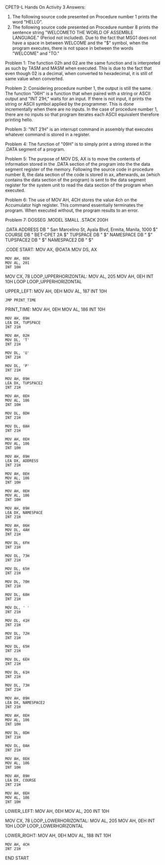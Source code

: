 CPET9-L Hands On Activity 3 Answers:

1. The following source code presented on Procedure number 1 prints the word "HELLO".
2. The following source code presented on Procedure number 8 prints the sentence string "WELCOMETO THE WORLD OF ASSEMBLE LANGUAGE." (Period not included). Due to the fact that MSG1 does not have a space in between WELCOME and the "$" symbol, when the program executes, there is not space in between the words "WELCOME" and "TO."

Problem 1: The function 02h and 02 are the same function and is interpreted as such by TASM and MASM when executed. This is due to the fact that even though 02 is a decimal, when converted to hexadecimal, it is still of same value when converted.

Problem 2: Considering procedure number 1, the output is still the same. The function "06H" is a function that when paired with a string or ASCII output and "INT 21H," waits for an input. If there is not input, it prints the string or ASCII symbol applied by the programmer. This is done incrementally when there are no inputs. In the case of procedure number 1, there are no inputs so that program iterates each ASCII equivalent therefore printing hello.

Problem 3: "INT 21H" is an interrupt command in assembly that executes whatever command is stored in a register.

Problem 4: The function of "09H" is to simply print a string stored in the .DATA segment of a program.

Problem 5: The purpose of MOV DS, AX is to move the contents of information stored in the .DATA section of the program into the the data segment register of the memory. Following the source code in procedure number 8, the data section of the code is stored in ax, afterwards, ax (which contains the data section of the program) is sent to the data segment register for the system unit to read the data section of the program when executed.

Problem 6: The use of MOV AH, 4CH stores the value 4ch on the Accumulator high register. This command essentially terminates the program. When executed without, the program results to an error.

Problem 7: 
DOSSEG
.MODEL SMALL
.STACK 200H

.DATA
ADDRESS DB "             San Marcelino St, Ayala Blvd, Ermita, Manila, 1000               $"
COURSE DB "                                  BET-CPET 2A                                 $"
TUPSPACE DB "                                     $"
NAMESPACE DB "                                 $"
TUPSPACE2 DB "                                      $"
NAMESPACE2 DB "                                $"

.CODE
START:
    MOV AX, @DATA
    MOV DS, AX

    MOV AH, 0EH
    MOV AL, 201
    INT 10H

MOV CX, 78
LOOP_UPPERHORIZONTAL:
    MOV AL, 205
    MOV AH, 0EH
    INT 10H
    LOOP LOOP_UPPERHORIZONTAL

UPPER_LEFT:
    MOV AH, 0EH
    MOV AL, 187
    INT 10H

    JMP PRINT_TIME

PRINT_TIME:
    MOV AH, 0EH
    MOV AL, 186
    INT 10H

    MOV AH, 09H
    LEA DX, TUPSPACE
    INT 21H

    MOV AH, 02H
    MOV DL, 'T'
    INT 21H

    MOV DL, 'U'
    INT 21H

    MOV DL, 'P'
    INT 21H

    MOV AH, 09H
    LEA DX, TUPSPACE2
    INT 21H

    MOV AH, 0EH
    MOV AL, 186
    INT 10H

    MOV DL, 0DH
    INT 21H

    MOV DL, 0AH
    INT 21H

    MOV AH, 0EH
    MOV AL, 186
    INT 10H

    MOV AH, 09H
    LEA DX, ADDRESS
    INT 21H

    MOV AH, 0EH
    MOV AL, 186
    INT 10H

    MOV AH, 0EH
    MOV AL, 186
    INT 10H

    MOV AH, 09H
    LEA DX, NAMESPACE
    INT 21H

    MOV AH, 06H
    MOV DL, 4AH
    INT 21H

    MOV DL, 6FH
    INT 21H

    MOV DL, 73H
    INT 21H

    MOV DL, 65H
    INT 21H

    MOV DL, 70H
    INT 21H

    MOV DL, 68H
    INT 21H

    MOV DL, ' '
    INT 21H

    MOV DL, 41H
    INT 21H

    MOV DL, 72H
    INT 21H

    MOV DL, 65H
    INT 21H

    MOV DL, 6EH
    INT 21H

    MOV DL, 61H
    INT 21H

    MOV DL, 73H
    INT 21H

    MOV AH, 09H
    LEA DX, NAMESPACE2
    INT 21H

    MOV AH, 0EH
    MOV AL, 186
    INT 10H

    MOV DL, 0DH
    INT 21H

    MOV DL, 0AH
    INT 21H

    MOV AH, 0EH
    MOV AL, 186
    INT 10H

    MOV AH, 09H
    LEA DX, COURSE
    INT 21H

    MOV AH, 0EH
    MOV AL, 186
    INT 10H

LOWER_LEFT:
    MOV AH, 0EH
    MOV AL, 200
    INT 10H

MOV CX, 78
LOOP_LOWERHORIZONTAL:
    MOV AL, 205
    MOV AH, 0EH
    INT 10H
    LOOP LOOP_LOWERHORIZONTAL

LOWER_RIGHT:
    MOV AH, 0EH
    MOV AL, 188
    INT 10H

    MOV AH, 4CH
    INT 21H

END START